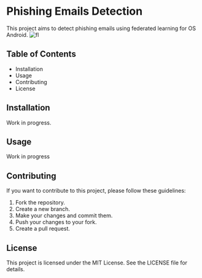 # Phishing Emails Detection

This project aims to detect phishing emails using federated learning for OS Android.
![fl](https://github.com/martinszuc/phishing-emails-detection/assets/100486753/7965ae5e-9ff2-4d95-a1f4-9390d5733c72)

## Table of Contents

- Installation
- Usage
- Contributing
- License

## Installation

Work in progress.

## Usage

Work in progress

## Contributing

If you want to contribute to this project, please follow these guidelines:

1. Fork the repository.
2. Create a new branch.
3. Make your changes and commit them.
4. Push your changes to your fork.
5. Create a pull request.

## License

This project is licensed under the MIT License. See the LICENSE file for details.
